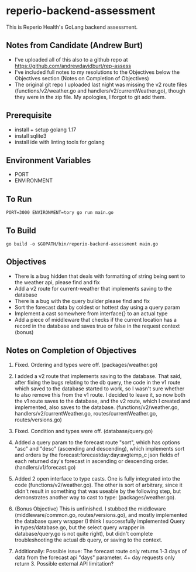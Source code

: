 # reperio-backend-assessment

This is Reperio Health's GoLang backend assessment. 

## Notes from Candidate (Andrew Burt)
- I've uploaded all of this also to a github repo at https://github.com/andrewdavidburt/rep-assess
- I've included full notes to my resolutions to the Objectives below the Objectives section (Notes on Completion of Objectives)
- The original git repo I uploaded last night was missing the v2 route files (functions/v2/weather.go and handlers/v2/currentWeather.go), though they were in the zip file. My apologies, I forgot to git add them.

## Prerequisite

- install + setup golang 1.17
- install sqlite3 
- install ide with linting tools for golang

## Environment Variables

- PORT
- ENVIRONMENT

## To Run 

`PORT=3000 ENVIRONMENT=tory go run main.go`

## To Build

`go build -o $GOPATH/bin/reperio-backend-assessment main.go`

## Objectives

- There is a bug hidden that deals with formatting of string being sent to the weather api, please find and fix 
- Add a v2 route for current-weather that implements saving to the database
- There is a bug with the query builder please find and fix
- Sort the forecast data by coldest or hottest day using a query param
- Implement a cast somewhere from interface{} to an actual type
- Add a piece of middleware that checks if the current location has a record in the database and saves true or false in the request context (bonus)

## Notes on Completion of Objectives
1. Fixed. Ordering and types were off. (packages/weather.go)
2. I added a v2 route that implements saving to the database. That said, after fixing the bugs relating to the db query, the code in the v1 route which saved to the database started to work, so I wasn't sure whether to also remove this from the v1 route. I decided to leave it, so now both the v1 route saves to the database, and the v2 route, which I created and implemented, also saves to the database. (functions/v2/weather.go, handlers/v2/currentWeather.go, routes/currentWeather.go, routes/versions.go)
3. Fixed. Condition and types were off. (database/query.go)
4. Added a query param to the forecast route "sort", which has options "asc" and "desc" (ascending and descending), which implements sort and orders by the forecast:forecastday:day:avgtemp_c json fields of each returned day's forecast in ascending or descending order. (handlers/v1/forecast.go)
5. Added 2 open interface to type casts. One is fully integrated into the code (functions/v2/weather.go). The other is sort of arbitrary, since it didn't result in something that was useable by the following step, but demonstrates another way to cast to type: (packages/weather.go).
6. (Bonus Objective) This is unfinished. I stubbed the middleware (middleware/common.go, routes/versions.go), and mostly implemented the database query wrapper (I think I successfully implemented Query in types/database.go, but the select query wrapper in database/query.go is not quite right), but didn't complete troubleshooting the actual db query, or saving to the context.

7. Additionally: Possible issue: The forecast route only returns 1-3 days of data from the forecast api "days" parameter. 4+ day requests only return 3. Possible external API limitation? 